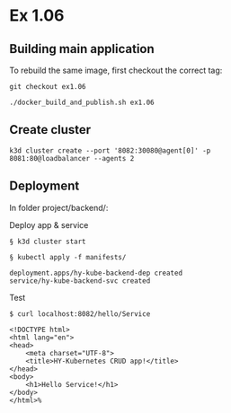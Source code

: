 # Ex 1.06

## Building main application

To rebuild the same image, first checkout the correct tag:

```
git checkout ex1.06
```

```
./docker_build_and_publish.sh ex1.06
```

## Create cluster

```
k3d cluster create --port '8082:30080@agent[0]' -p 8081:80@loadbalancer --agents 2
```

## Deployment

In folder project/backend/:

Deploy app & service

```
§ k3d cluster start

§ kubectl apply -f manifests/

deployment.apps/hy-kube-backend-dep created
service/hy-kube-backend-svc created
```

Test

```
$ curl localhost:8082/hello/Service

<!DOCTYPE html>
<html lang="en">
<head>
    <meta charset="UTF-8">
    <title>HY-Kubernetes CRUD app!</title>
</head>
<body>
    <h1>Hello Service!</h1>
</body>
</html>%  
```

